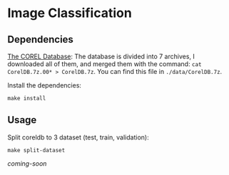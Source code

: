 # Image Classification

## Dependencies

[The COREL Database](https://sites.google.com/site/dctresearch/Home/content-based-image-retrieval): The database is divided into 7 archives, I downloaded all of them, and merged them with the command: `cat CorelDB.7z.00* > CorelDB.7z`. You can find this file in `./data/CorelDB.7z`.

Install the dependencies:
```
make install
```

## Usage

Split coreldb to 3 dataset (test, train, validation):
```
make split-dataset
```

*coming-soon*
